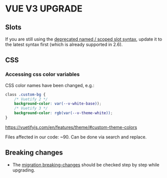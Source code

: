 # VUE V3 UPGRADE

## Slots

If you are still using the [deprecated named / scoped slot syntax](https://v2.vuejs.org/v2/guide/components-slots.html#Deprecated-Syntax), update it to the latest syntax first (which is already supported in 2.6).

## CSS

### Accessing css color variables

CSS color names have been changed, e.g.:

```css
class .custom-bg {
	/* Vuetify 2 */
	background-color: var(--v-white-base));
	/* Vuetify 3 */
	background-color: rgb(var(--v-theme-white));
}
```

https://vuetifyjs.com/en/features/theme/#custom-theme-colors

Files affected in our code: ~90. Can be done via search and replace.

## Breaking changes

- The [migration breaking-changes](https://v3-migration.vuejs.org/breaking-changes/) should be checked step by step while upgrading.

